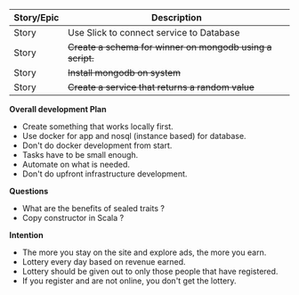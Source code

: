 

| Story/Epic  | Description |
|---|--- |
| Story | Use Slick to connect service to Database                  |
| Story | ~~Create a schema for winner on mongodb using a script.~~ |
| Story | ~~Install mongodb on system~~                             |
| Story | ~~Create a service that returns a random value~~          |

**Overall development Plan**
* Create something that works locally first. 
* Use docker for app and nosql (instance based) for database.
* Don't do docker development from start. 
* Tasks have to be small enough.
* Automate on what is needed.
* Don't do upfront infrastructure development.

**Questions**
* What are the benefits of sealed traits ?
* Copy constructor in Scala ?

**Intention**
* The more you stay on the site and explore ads, the more you earn.
* Lottery every day based on revenue earned.
* Lottery should be given out to only those people that have registered.
* If you register and are not online, you don't get the lottery.
